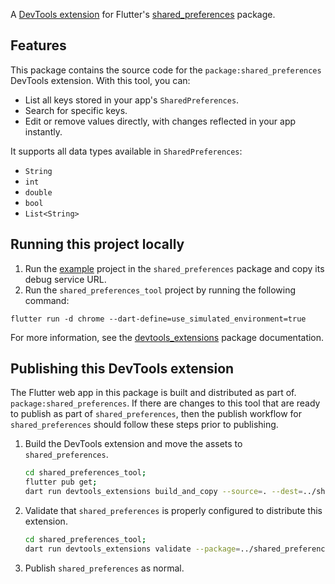 A [DevTools extension](https://pub.dev/packages/devtools_extensions) for Flutter's [shared_preferences](https://pub.dev/packages/shared_preferences) package.

## Features

This package contains the source code for the `package:shared_preferences` DevTools extension. With this tool, you can:

- List all keys stored in your app's `SharedPreferences`.
- Search for specific keys.
- Edit or remove values directly, with changes reflected in your app instantly.

It supports all data types available in `SharedPreferences`:

- `String`
- `int`
- `double`
- `bool`
- `List<String>`

## Running this project locally

1. Run the [example](../shared_preferences/example/) project in the `shared_preferences` package and copy its debug service URL.
2. Run the `shared_preferences_tool` project by running the following command:

```shell
flutter run -d chrome --dart-define=use_simulated_environment=true
```

For more information, see the [devtools_extensions](https://pub.dev/packages/devtools_extensions) package documentation.

## Publishing this DevTools extension

The Flutter web app in this package is built and distributed as part of.
`package:shared_preferences`. If there are changes to this tool that are
ready to publish as part of `shared_preferences`, then the publish
workflow for `shared_preferences` should follow these steps prior to publishing.

1. Build the DevTools extension and move the assets to `shared_preferences`.

    ```sh
    cd shared_preferences_tool;
    flutter pub get;
    dart run devtools_extensions build_and_copy --source=. --dest=../shared_preferences/extension/devtools
    ```

2. Validate that `shared_preferences` is properly configured to distribute this extension.

    ```sh
    cd shared_preferences_tool;
    dart run devtools_extensions validate --package=../shared_preferences
    ```

3. Publish `shared_preferences` as normal.
